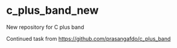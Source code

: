# c_plus_band_new
New repository for C plus band


Continued task from https://github.com/prasangafdo/c_plus_band
